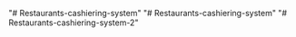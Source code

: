 "# Restaurants-cashiering-system" 
"# Restaurants-cashiering-system" 
"# Restaurants-cashiering-system-2" 

